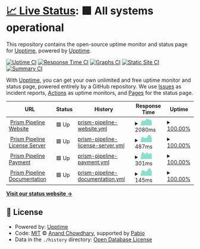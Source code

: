 # [📈 Live Status](https://demo.upptime.js.org): <!--live status--> **🟩 All systems operational**

This repository contains the open-source uptime monitor and status page for [Upptime](https://upptime.js.org), powered by [Upptime](https://github.com/upptime/upptime).

[![Uptime CI](https://github.com/PrismPipeline/upptime/workflows/Uptime%20CI/badge.svg)](https://github.com/PrismPipeline/upptime/actions?query=workflow%3A%22Uptime+CI%22)
[![Response Time CI](https://github.com/PrismPipeline/upptime/workflows/Response%20Time%20CI/badge.svg)](https://github.com/PrismPipeline/upptime/actions?query=workflow%3A%22Response+Time+CI%22)
[![Graphs CI](https://github.com/PrismPipeline/upptime/workflows/Graphs%20CI/badge.svg)](https://github.com/PrismPipeline/upptime/actions?query=workflow%3A%22Graphs+CI%22)
[![Static Site CI](https://github.com/PrismPipeline/upptime/workflows/Static%20Site%20CI/badge.svg)](https://github.com/PrismPipeline/upptime/actions?query=workflow%3A%22Static+Site+CI%22)
[![Summary CI](https://github.com/PrismPipeline/upptime/workflows/Summary%20CI/badge.svg)](https://github.com/PrismPipeline/upptime/actions?query=workflow%3A%22Summary+CI%22)

With [Upptime](https://upptime.js.org), you can get your own unlimited and free uptime monitor and status page, powered entirely by a GitHub repository. We use [Issues](https://github.com/upptime/upptime/issues) as incident reports, [Actions](https://github.com/PrismPipeline/upptime/actions) as uptime monitors, and [Pages](https://demo.upptime.js.org) for the status page.

<!--start: status pages-->
<!-- This summary is generated by Upptime (https://github.com/upptime/upptime) -->
<!-- Do not edit this manually, your changes will be overwritten -->
<!-- prettier-ignore -->
| URL | Status | History | Response Time | Uptime |
| --- | ------ | ------- | ------------- | ------ |
| <img alt="" src="https://icons.duckduckgo.com/ip3/prism-pipeline.com.ico" height="13"> [Prism Pipeline Website](https://prism-pipeline.com/impressum/) | 🟩 Up | [prism-pipeline-website.yml](https://github.com/PrismPipeline/upptime/commits/HEAD/history/prism-pipeline-website.yml) | <details><summary><img alt="Response time graph" src="./graphs/prism-pipeline-website/response-time-week.png" height="20"> 2080ms</summary><br><a href="https://status.prism-pipeline.com/history/prism-pipeline-website"><img alt="Response time 2299" src="https://img.shields.io/endpoint?url=https%3A%2F%2Fraw.githubusercontent.com%2FPrismPipeline%2Fupptime%2FHEAD%2Fapi%2Fprism-pipeline-website%2Fresponse-time.json"></a><br><a href="https://status.prism-pipeline.com/history/prism-pipeline-website"><img alt="24-hour response time 1679" src="https://img.shields.io/endpoint?url=https%3A%2F%2Fraw.githubusercontent.com%2FPrismPipeline%2Fupptime%2FHEAD%2Fapi%2Fprism-pipeline-website%2Fresponse-time-day.json"></a><br><a href="https://status.prism-pipeline.com/history/prism-pipeline-website"><img alt="7-day response time 2080" src="https://img.shields.io/endpoint?url=https%3A%2F%2Fraw.githubusercontent.com%2FPrismPipeline%2Fupptime%2FHEAD%2Fapi%2Fprism-pipeline-website%2Fresponse-time-week.json"></a><br><a href="https://status.prism-pipeline.com/history/prism-pipeline-website"><img alt="30-day response time 2665" src="https://img.shields.io/endpoint?url=https%3A%2F%2Fraw.githubusercontent.com%2FPrismPipeline%2Fupptime%2FHEAD%2Fapi%2Fprism-pipeline-website%2Fresponse-time-month.json"></a><br><a href="https://status.prism-pipeline.com/history/prism-pipeline-website"><img alt="1-year response time 2299" src="https://img.shields.io/endpoint?url=https%3A%2F%2Fraw.githubusercontent.com%2FPrismPipeline%2Fupptime%2FHEAD%2Fapi%2Fprism-pipeline-website%2Fresponse-time-year.json"></a></details> | <details><summary><a href="https://status.prism-pipeline.com/history/prism-pipeline-website">100.00%</a></summary><a href="https://status.prism-pipeline.com/history/prism-pipeline-website"><img alt="All-time uptime 100.00%" src="https://img.shields.io/endpoint?url=https%3A%2F%2Fraw.githubusercontent.com%2FPrismPipeline%2Fupptime%2FHEAD%2Fapi%2Fprism-pipeline-website%2Fuptime.json"></a><br><a href="https://status.prism-pipeline.com/history/prism-pipeline-website"><img alt="24-hour uptime 100.00%" src="https://img.shields.io/endpoint?url=https%3A%2F%2Fraw.githubusercontent.com%2FPrismPipeline%2Fupptime%2FHEAD%2Fapi%2Fprism-pipeline-website%2Fuptime-day.json"></a><br><a href="https://status.prism-pipeline.com/history/prism-pipeline-website"><img alt="7-day uptime 100.00%" src="https://img.shields.io/endpoint?url=https%3A%2F%2Fraw.githubusercontent.com%2FPrismPipeline%2Fupptime%2FHEAD%2Fapi%2Fprism-pipeline-website%2Fuptime-week.json"></a><br><a href="https://status.prism-pipeline.com/history/prism-pipeline-website"><img alt="30-day uptime 100.00%" src="https://img.shields.io/endpoint?url=https%3A%2F%2Fraw.githubusercontent.com%2FPrismPipeline%2Fupptime%2FHEAD%2Fapi%2Fprism-pipeline-website%2Fuptime-month.json"></a><br><a href="https://status.prism-pipeline.com/history/prism-pipeline-website"><img alt="1-year uptime 100.00%" src="https://img.shields.io/endpoint?url=https%3A%2F%2Fraw.githubusercontent.com%2FPrismPipeline%2Fupptime%2FHEAD%2Fapi%2Fprism-pipeline-website%2Fuptime-year.json"></a></details>
| <img alt="" src="https://status.prism-pipeline.com/favicon.png" height="13"> [Prism Pipeline License Server](https://service.prism-pipeline.com) | 🟩 Up | [prism-pipeline-license-server.yml](https://github.com/PrismPipeline/upptime/commits/HEAD/history/prism-pipeline-license-server.yml) | <details><summary><img alt="Response time graph" src="./graphs/prism-pipeline-license-server/response-time-week.png" height="20"> 487ms</summary><br><a href="https://status.prism-pipeline.com/history/prism-pipeline-license-server"><img alt="Response time 547" src="https://img.shields.io/endpoint?url=https%3A%2F%2Fraw.githubusercontent.com%2FPrismPipeline%2Fupptime%2FHEAD%2Fapi%2Fprism-pipeline-license-server%2Fresponse-time.json"></a><br><a href="https://status.prism-pipeline.com/history/prism-pipeline-license-server"><img alt="24-hour response time 381" src="https://img.shields.io/endpoint?url=https%3A%2F%2Fraw.githubusercontent.com%2FPrismPipeline%2Fupptime%2FHEAD%2Fapi%2Fprism-pipeline-license-server%2Fresponse-time-day.json"></a><br><a href="https://status.prism-pipeline.com/history/prism-pipeline-license-server"><img alt="7-day response time 487" src="https://img.shields.io/endpoint?url=https%3A%2F%2Fraw.githubusercontent.com%2FPrismPipeline%2Fupptime%2FHEAD%2Fapi%2Fprism-pipeline-license-server%2Fresponse-time-week.json"></a><br><a href="https://status.prism-pipeline.com/history/prism-pipeline-license-server"><img alt="30-day response time 638" src="https://img.shields.io/endpoint?url=https%3A%2F%2Fraw.githubusercontent.com%2FPrismPipeline%2Fupptime%2FHEAD%2Fapi%2Fprism-pipeline-license-server%2Fresponse-time-month.json"></a><br><a href="https://status.prism-pipeline.com/history/prism-pipeline-license-server"><img alt="1-year response time 547" src="https://img.shields.io/endpoint?url=https%3A%2F%2Fraw.githubusercontent.com%2FPrismPipeline%2Fupptime%2FHEAD%2Fapi%2Fprism-pipeline-license-server%2Fresponse-time-year.json"></a></details> | <details><summary><a href="https://status.prism-pipeline.com/history/prism-pipeline-license-server">100.00%</a></summary><a href="https://status.prism-pipeline.com/history/prism-pipeline-license-server"><img alt="All-time uptime 100.00%" src="https://img.shields.io/endpoint?url=https%3A%2F%2Fraw.githubusercontent.com%2FPrismPipeline%2Fupptime%2FHEAD%2Fapi%2Fprism-pipeline-license-server%2Fuptime.json"></a><br><a href="https://status.prism-pipeline.com/history/prism-pipeline-license-server"><img alt="24-hour uptime 100.00%" src="https://img.shields.io/endpoint?url=https%3A%2F%2Fraw.githubusercontent.com%2FPrismPipeline%2Fupptime%2FHEAD%2Fapi%2Fprism-pipeline-license-server%2Fuptime-day.json"></a><br><a href="https://status.prism-pipeline.com/history/prism-pipeline-license-server"><img alt="7-day uptime 100.00%" src="https://img.shields.io/endpoint?url=https%3A%2F%2Fraw.githubusercontent.com%2FPrismPipeline%2Fupptime%2FHEAD%2Fapi%2Fprism-pipeline-license-server%2Fuptime-week.json"></a><br><a href="https://status.prism-pipeline.com/history/prism-pipeline-license-server"><img alt="30-day uptime 100.00%" src="https://img.shields.io/endpoint?url=https%3A%2F%2Fraw.githubusercontent.com%2FPrismPipeline%2Fupptime%2FHEAD%2Fapi%2Fprism-pipeline-license-server%2Fuptime-month.json"></a><br><a href="https://status.prism-pipeline.com/history/prism-pipeline-license-server"><img alt="1-year uptime 100.00%" src="https://img.shields.io/endpoint?url=https%3A%2F%2Fraw.githubusercontent.com%2FPrismPipeline%2Fupptime%2FHEAD%2Fapi%2Fprism-pipeline-license-server%2Fuptime-year.json"></a></details>
| <img alt="" src="https://status.prism-pipeline.com/favicon.png" height="13"> [Prism Pipeline Payment](https://dashboard.stripe.com/login) | 🟩 Up | [prism-pipeline-payment.yml](https://github.com/PrismPipeline/upptime/commits/HEAD/history/prism-pipeline-payment.yml) | <details><summary><img alt="Response time graph" src="./graphs/prism-pipeline-payment/response-time-week.png" height="20"> 301ms</summary><br><a href="https://status.prism-pipeline.com/history/prism-pipeline-payment"><img alt="Response time 303" src="https://img.shields.io/endpoint?url=https%3A%2F%2Fraw.githubusercontent.com%2FPrismPipeline%2Fupptime%2FHEAD%2Fapi%2Fprism-pipeline-payment%2Fresponse-time.json"></a><br><a href="https://status.prism-pipeline.com/history/prism-pipeline-payment"><img alt="24-hour response time 271" src="https://img.shields.io/endpoint?url=https%3A%2F%2Fraw.githubusercontent.com%2FPrismPipeline%2Fupptime%2FHEAD%2Fapi%2Fprism-pipeline-payment%2Fresponse-time-day.json"></a><br><a href="https://status.prism-pipeline.com/history/prism-pipeline-payment"><img alt="7-day response time 301" src="https://img.shields.io/endpoint?url=https%3A%2F%2Fraw.githubusercontent.com%2FPrismPipeline%2Fupptime%2FHEAD%2Fapi%2Fprism-pipeline-payment%2Fresponse-time-week.json"></a><br><a href="https://status.prism-pipeline.com/history/prism-pipeline-payment"><img alt="30-day response time 311" src="https://img.shields.io/endpoint?url=https%3A%2F%2Fraw.githubusercontent.com%2FPrismPipeline%2Fupptime%2FHEAD%2Fapi%2Fprism-pipeline-payment%2Fresponse-time-month.json"></a><br><a href="https://status.prism-pipeline.com/history/prism-pipeline-payment"><img alt="1-year response time 303" src="https://img.shields.io/endpoint?url=https%3A%2F%2Fraw.githubusercontent.com%2FPrismPipeline%2Fupptime%2FHEAD%2Fapi%2Fprism-pipeline-payment%2Fresponse-time-year.json"></a></details> | <details><summary><a href="https://status.prism-pipeline.com/history/prism-pipeline-payment">100.00%</a></summary><a href="https://status.prism-pipeline.com/history/prism-pipeline-payment"><img alt="All-time uptime 100.00%" src="https://img.shields.io/endpoint?url=https%3A%2F%2Fraw.githubusercontent.com%2FPrismPipeline%2Fupptime%2FHEAD%2Fapi%2Fprism-pipeline-payment%2Fuptime.json"></a><br><a href="https://status.prism-pipeline.com/history/prism-pipeline-payment"><img alt="24-hour uptime 100.00%" src="https://img.shields.io/endpoint?url=https%3A%2F%2Fraw.githubusercontent.com%2FPrismPipeline%2Fupptime%2FHEAD%2Fapi%2Fprism-pipeline-payment%2Fuptime-day.json"></a><br><a href="https://status.prism-pipeline.com/history/prism-pipeline-payment"><img alt="7-day uptime 100.00%" src="https://img.shields.io/endpoint?url=https%3A%2F%2Fraw.githubusercontent.com%2FPrismPipeline%2Fupptime%2FHEAD%2Fapi%2Fprism-pipeline-payment%2Fuptime-week.json"></a><br><a href="https://status.prism-pipeline.com/history/prism-pipeline-payment"><img alt="30-day uptime 100.00%" src="https://img.shields.io/endpoint?url=https%3A%2F%2Fraw.githubusercontent.com%2FPrismPipeline%2Fupptime%2FHEAD%2Fapi%2Fprism-pipeline-payment%2Fuptime-month.json"></a><br><a href="https://status.prism-pipeline.com/history/prism-pipeline-payment"><img alt="1-year uptime 100.00%" src="https://img.shields.io/endpoint?url=https%3A%2F%2Fraw.githubusercontent.com%2FPrismPipeline%2Fupptime%2FHEAD%2Fapi%2Fprism-pipeline-payment%2Fuptime-year.json"></a></details>
| <img alt="" src="https://icons.duckduckgo.com/ip3/prism-pipeline.com.ico" height="13"> [Prism Pipeline Documentation](https://prism-pipeline.com/docs/latest/) | 🟩 Up | [prism-pipeline-documentation.yml](https://github.com/PrismPipeline/upptime/commits/HEAD/history/prism-pipeline-documentation.yml) | <details><summary><img alt="Response time graph" src="./graphs/prism-pipeline-documentation/response-time-week.png" height="20"> 145ms</summary><br><a href="https://status.prism-pipeline.com/history/prism-pipeline-documentation"><img alt="Response time 141" src="https://img.shields.io/endpoint?url=https%3A%2F%2Fraw.githubusercontent.com%2FPrismPipeline%2Fupptime%2FHEAD%2Fapi%2Fprism-pipeline-documentation%2Fresponse-time.json"></a><br><a href="https://status.prism-pipeline.com/history/prism-pipeline-documentation"><img alt="24-hour response time 115" src="https://img.shields.io/endpoint?url=https%3A%2F%2Fraw.githubusercontent.com%2FPrismPipeline%2Fupptime%2FHEAD%2Fapi%2Fprism-pipeline-documentation%2Fresponse-time-day.json"></a><br><a href="https://status.prism-pipeline.com/history/prism-pipeline-documentation"><img alt="7-day response time 145" src="https://img.shields.io/endpoint?url=https%3A%2F%2Fraw.githubusercontent.com%2FPrismPipeline%2Fupptime%2FHEAD%2Fapi%2Fprism-pipeline-documentation%2Fresponse-time-week.json"></a><br><a href="https://status.prism-pipeline.com/history/prism-pipeline-documentation"><img alt="30-day response time 140" src="https://img.shields.io/endpoint?url=https%3A%2F%2Fraw.githubusercontent.com%2FPrismPipeline%2Fupptime%2FHEAD%2Fapi%2Fprism-pipeline-documentation%2Fresponse-time-month.json"></a><br><a href="https://status.prism-pipeline.com/history/prism-pipeline-documentation"><img alt="1-year response time 141" src="https://img.shields.io/endpoint?url=https%3A%2F%2Fraw.githubusercontent.com%2FPrismPipeline%2Fupptime%2FHEAD%2Fapi%2Fprism-pipeline-documentation%2Fresponse-time-year.json"></a></details> | <details><summary><a href="https://status.prism-pipeline.com/history/prism-pipeline-documentation">100.00%</a></summary><a href="https://status.prism-pipeline.com/history/prism-pipeline-documentation"><img alt="All-time uptime 100.00%" src="https://img.shields.io/endpoint?url=https%3A%2F%2Fraw.githubusercontent.com%2FPrismPipeline%2Fupptime%2FHEAD%2Fapi%2Fprism-pipeline-documentation%2Fuptime.json"></a><br><a href="https://status.prism-pipeline.com/history/prism-pipeline-documentation"><img alt="24-hour uptime 100.00%" src="https://img.shields.io/endpoint?url=https%3A%2F%2Fraw.githubusercontent.com%2FPrismPipeline%2Fupptime%2FHEAD%2Fapi%2Fprism-pipeline-documentation%2Fuptime-day.json"></a><br><a href="https://status.prism-pipeline.com/history/prism-pipeline-documentation"><img alt="7-day uptime 100.00%" src="https://img.shields.io/endpoint?url=https%3A%2F%2Fraw.githubusercontent.com%2FPrismPipeline%2Fupptime%2FHEAD%2Fapi%2Fprism-pipeline-documentation%2Fuptime-week.json"></a><br><a href="https://status.prism-pipeline.com/history/prism-pipeline-documentation"><img alt="30-day uptime 100.00%" src="https://img.shields.io/endpoint?url=https%3A%2F%2Fraw.githubusercontent.com%2FPrismPipeline%2Fupptime%2FHEAD%2Fapi%2Fprism-pipeline-documentation%2Fuptime-month.json"></a><br><a href="https://status.prism-pipeline.com/history/prism-pipeline-documentation"><img alt="1-year uptime 100.00%" src="https://img.shields.io/endpoint?url=https%3A%2F%2Fraw.githubusercontent.com%2FPrismPipeline%2Fupptime%2FHEAD%2Fapi%2Fprism-pipeline-documentation%2Fuptime-year.json"></a></details>

<!--end: status pages-->

[**Visit our status website →**](https://demo.upptime.js.org)

## 📄 License

- Powered by: [Upptime](https://github.com/upptime/upptime)
- Code: [MIT](./LICENSE) © [Anand Chowdhary](https://anandchowdhary.com), supported by [Pabio](https://pabio.com)
- Data in the `./history` directory: [Open Database License](https://opendatacommons.org/licenses/odbl/1-0/)
